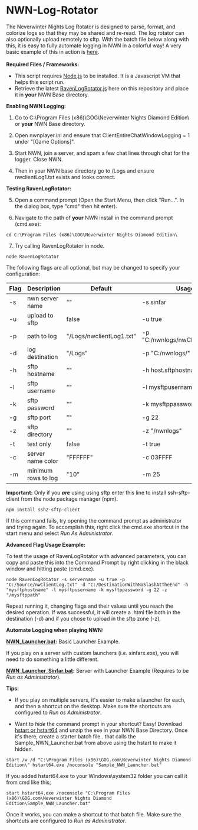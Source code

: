 # NWN-Log-Rotator
The Neverwinter Nights Log Rotator is designed to parse, format, and colorize logs so that they may be shared and re-read. The log rotator can also optionally upload remotely to sftp. With the batch file below along with this, it is easy to fully automate logging in NWN in a colorful way! A very basic example of this in action is <a href="http://htmlpreview.github.io/?https://github.com/ravenmyst/NWN-Log-Rotator/blob/master/latest/advanced/NWNLog_2016_08_26_001006.html" target="_blank">here</a>.
<br />
<br />
**Required Files / Frameworks:**

- This script requires <a href="https://nodejs.org/en/">Node.js</a> to be installed. It is a Javascript VM that helps this script run.<br />
- Retrieve the latest [RavenLogRotator.js](../master/latest/RavenLogRotator.js) here on this repository and place it in **your** NWN Base directory.

**Enabling NWN Logging:**

1) Go to C:\Program Files (x86)\GOG\Neverwinter Nights Diamond Edition\ or **your** NWN Base directory. 

2) Open nwnplayer.ini and ensure that ClientEntireChatWindowLogging = 1 under "[Game Options]".

3) Start NWN, join a server, and spam a few chat lines through chat for the logger.  Close NWN.

4) Then in your NWN base directory go to /Logs and ensure nwclientLog1.txt exists and looks correct.

**Testing RavenLogRotator:**

5) Open a command prompt (Open the Start Menu, then click "Run...". In the dialog box, type "cmd" then hit enter).

6) Navigate to the path of **your** NWN install in the command prompt (cmd.exe):
```batch
cd C:\Program Files (x86)\GOG\Neverwinter Nights Diamond Edition\
```
7) Try calling RavenLogRotator in node.
```batch
node RavenLogRotator 
```

The following flags are all optional, but may be changed to specify your configuration:

| Flag  | Description | Default | Usage |
| ------------- | ------------- | ------------- | ------------- |
| -s | nwn server name | "" | -s sinfar |
| -u | upload to sftp | false | -u true |
| -p | path to log | "/Logs/nwclientLog1.txt" | -p "C:/nwnlogs/nwClientLog1.txt" |
| -d | log destination | "/Logs" | -p "C:/nwnlogs/" |
| -h | sftp hostname | "" | -h host.sftphostname.com |
| -l | sftp username | "" | -l mysftpusername |
| -k | sftp password | "" | -k mysftppassword |
| -g | sftp port | "" | -g 22 |
| -z | sftp directory| "" | -z "/nwnlogs" |
| -t | test only | false | -t true |
| -c | server name color | "FFFFFF" | -c 03FFFF |
| -m | minimum rows to log | "10" | -m 25 |

**Important:** Only if you ***are*** using using sftp enter this line to install ssh-sftp-client from the node package manager (npm).
```batch
npm install ssh2-sftp-client
```
If this command fails, try opening the command prompt as administrator and trying again. To accomplish this, right click the cmd.exe shortcut in the start menu and select *Run As Administrator*.

**Advanced Flag Usage Example:**

To test the usage of RavenLogRotator with advanced parameters, you can copy and paste this into the Command Prompt by right clicking in the black window and hitting paste (cmd.exe).
```
node RavenLogRotator -s servername -u true -p "C:/Source/nwClientLog.txt" -d "C:/DestinationWithNoSlashAtTheEnd" -h "mysftphostname" -l mysftpusername -k mysftppassword -g 22 -z "/mysftppath"
```

Repeat running it, changing flags and their values until you reach the desired operation. If was successful, it will create a .html file both in the destination (-d) and if you chose to upload in the sftp zone (-z).

**Automate Logging when playing NWN:**

**[NWN_Launcher.bat](../master/latest/NWN_Launcher.bat):** Basic Launcher Example.

If you play on a server with custom launchers (i.e. sinfarx.exe), you will need to do something a little different. 

**[NWN_Launcher_Sinfar.bat](../master/latest/NWN_Launcher_Sinfar.bat):** Server with Launcher Example (Requires to be *Run as Administrator*).

**Tips:** 

- If you play on multiple servers, it's easier to make a launcher for each, and then a shortcut on the desktop. Make sure the shortcuts are configured to *Run as Administrator*.

- Want to *hide* the command prompt in your shortcut? Easy! Download <a href="http://www.ntwind.com/blog/hstart-x64.html">hstart or hstart64</a> and unzip the exe in your NWN Base Directory. Once it's there, create a starter batch file.. that calls the Sample_NWN_Launcher.bat from above using the hstart to make it hidden. 
```batch
start /w /d "C:\Program Files (x86)\GOG.com\Neverwinter Nights Diamond Edition\" hstart64.exe /noconsole "Sample_NWN_Launcher.bat"
```
If you added hstart64.exe to your Windows\system32 folder you can call it from cmd like this;
```batch
start hstart64.exe /noconsole "C:\Program Files (x86)\GOG.com\Neverwinter Nights Diamond Edition\Sample_NWN_Launcher.bat" 
```
Once it works, you can make a shortcut to that batch file. Make sure the shortcuts are configured to *Run as Administrator*.